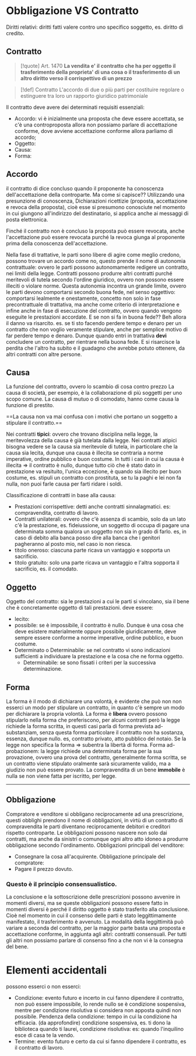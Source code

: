 # Obbligazione VS Contratto
Diritti relativi: diritti fatti valere contro uno specifico soggetto, es. diritto di credito.

## Contratto
>[!quote] Art. 1470
>**La vendita e' il contratto che ha per oggetto il trasferimento della proprieta' di una cosa o il trasferimento di un altro diritto verso il corrispettivo di un prezzo**

>[!def] Contratto
>L'accordo di due o più parti per costituire regolare o estinguere tra loro un rapporto giuridico patrimoniale

Il contratto deve avere dei determinati requisiti essenziali:
- Accordo: vi è inizialmente una proposta che deve essere accettata, se c'è una controproposta allora non possiamo parlare di accettazione conforme, dove avviene accettazione conforme allora parliamo di accordo;
- Oggetto:
- Causa:
- Forma:

## Accordo
il contratto di dice concluso quando il proponente ha conoscenza dell'accettazione della controparte.
Ma come si capisce?? Utilizzando una presunzione di conoscenza, 
Dichiarazioni ricettizie (proposta, accettazione e revoca della proposta), cioè esse si presumono conosciute nel momento in cui giungono all'indirizzo del destinatario, si applica anche ai messaggi di posta elettronica.

Finché il contratto non è concluso la proposta può essere revocata, anche l'accettazione può essere revocata purché la revoca giunga al proponente prima della conoscenza dell'accettazione.

Nella fase di trattative, le parti sono libere di agire come meglio credono, possono trovare un accordo come no, questo prende il nome di autonomia contrattuale: ovvero le parti possono autonomamente redigere un contratto, nei limiti della legge.
Contratti possono produrre altri contratti purché meritevoli di tutela secondo l'ordine giuridico, ovvero non possono essere illeciti o violare norme.
Questa autonomia incontra un grande limite, ovvero le parti devono comportarsi secondo buona fede, nel senso oggettivo: comportarsi lealmente e onestamente, concetto non solo in fase precontrattuale di trattativa, ma anche come criterio di interpretazione e infine anche in fase di esecuzione del contratto, ovvero quando vengono eseguite le prestazioni accordate.
E se non si fa in buona fede?? Beh allora il danno va risarcito. es. se ti sto facendo perdere tempo e denaro per un contratto che non voglio veramente stipulare, anche per semplice motivo di far perdere tempo e denaro. Dunque quando entri in trattativa **devi** concludere un contratto, per rientrare nella buona fede. E si risarcisce la perdita che l'altro ha subito e il guadagno che avrebbe potuto ottenere, da altri contratti con altre persone.
## Causa
La funzione del contratto, ovvero lo scambio di cosa contro prezzo
La causa di società, per esempio, è la collaborazione di più soggetti per uno scopo comune.
La causa di mutuo o di comodato, hanno come causa la funzione di prestito.

==La causa non va mai confusa con i motivi che portano un soggetto a stipulare il contratto.==

Nei contratti **tipici**: ovvero che trovano disciplina nella legge, la meritevolezza della causa è già tutelata dalla legge.
Nei contratti atipici bisogna vedere se la causa sia meritevole di tutela, in particolare che la causa sia lecita, dunque una causa è illecita se contraria a norme imperative, ordine pubblico e buon costume.
In tutti i casi in cui la causa è illecita => il contratto è nullo, dunque tutto ciò che è stato dato in prestazione va resituito, l'unica eccezione, è quando sia illecito per buon costume, es. stipuli un contratto con prostituta, se tu la paghi e lei non fa nulla, non puoi farle causa per farti ridare i soldi.

Classificazione di contratti in base alla causa:
- Prestazioni corrispettive: detti anche contratti sinnalagmatici. es: compravendita, contratto di lavoro.
- Contratti unilaterali: ovvero che c'è assenza di scambio, solo da un lato c'è la prestazione, es. fideiussione, un soggetto di occupa di pagare una determinata somma qualora un soggetto non sia in grado di farlo. es, in caso di debito alla banca posso dire alla banca che i genitori pagheranno al posto mio, nel caso io non riesca.
- titolo oneroso: ciascuna parte ricava un vantaggio e sopporta un sacrificio.
- titolo gratuito: solo una parte ricava un vantaggio e l'altra sopporta il sacrificio, es. il comodato.
## Oggetto
Oggetto del contratto: sia le prestazioni a cui le parti si vincolano, sia il bene che è concretamente oggetto di tali prestazioni.
deve essere:
- lecito: 
- possibile: se è impossibile, il contratto è nullo. Dunque è una cosa che deve esistere materialmente oppure possibile giuridicamente, deve sempre essere conforme a norme imperative, ordine pubblico, e buon costume.
- Determinato o Determinabile: se nel contratto vi sono indicazioni sufficienti a individuare la prestazione e la cosa che ne forma oggetto. 
  - Determinabile: se sono fissati i criteri per la successiva determinazione.
## Forma
La forma è il modo di dichiarare una volontà, è evidente che può non non esserci un modo per stipulare un contratto, in quanto c'è sempre un modo per dichiarare la propria volontà.
La forma è **libera** ovvero possono stipularlo nella forma che preferiscono, per alcuni contratti però la legge richiede la forma scritta, in questi casi parla di forma prevista ad-substanziam, senza questa forma particolare il contratto non ha sostanza, essenza, dunque nullo. es, contratto privato, atto pubblico del notaio.
Se la legge non specifica la forma => subentra la libertà di forma.
Forma ad-probazionem: la legge richiede una determinata forma per la sua provazione, ovvero una prova del contratto, generalmente forma scritta, se un contratto viene stipulato oralmente sarà sicuramente valido, ma a giudizio non può essere provato.
La compravendita di un bene **immobile** è nulla se non viene fatta per iscritto, per legge.

--- 
## Obbligazione
Compratore e venditore si obbligano reciprocamente ad una prescrizione, questi obblighi prendono il nome di obbligazioni, in virtù di un contratto di compravendita le parti diventano reciprocamente debitori e creditori rispetto controparte.
Le obbligazioni possono nascere non solo dai contratti, ma anche da sinistri o comunque ogni altro atto idoneo a produrre obbligazione secondo l'ordinamento.
Obbligazioni principali del venditore:
- Consegnare la cosa all'acquirente.
Obbligazione principale del compratore:
- Pagare il prezzo dovuto.

### Questo è il principio **consensualistico**.
La conclusione e la sottoscrizione delle prescrizioni possono avvenire in momenti diversi, ma se queste obbligazioni possono essere fatto in momenti diversi è perché il diritto oggetto è stato trasferito alla conclusione.
Cioè nel momento in cui il consenso delle parti è stato leggittimamente manifestato, il trasferimento è avvenuto.
La modalità della leggittimità può variare a seconda del contratto, per la maggior parte basta una proposta e accettazione conforme, in aggiunta agli altri: contratti consensuali.
Per tutti gli altri non possiamo parlare di consenso fino a che non vi è la consegna del bene.


# Elementi accidentali
possono esserci o non esserci:
- Condizione: evento futuro e incerto in cui fanno dipendere il contratto, non può essere impossibile, lo rende nullo se è condizione sospensiva, mentre per condizione risolutiva si considera non apposta quindi non possibile.
  Pendenza della condizione: tempo in cui la condizione ha efficacia. (da approfondire)
  condizione sospensiva, es. ti dono la biblioteca quando ti laurei, 
  condizione risolutiva: es: quando l'inquilino esce di casa te la vendo.
- Termine: evento futuro e certo da cui si fanno dipendere il contratto, es il contratto di lavoro.